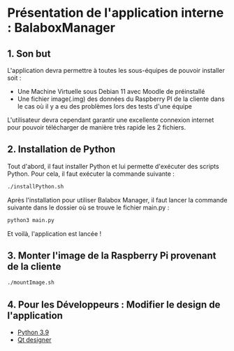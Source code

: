 
# Présentation de l'application interne : BalaboxManager

## 1. Son but

L'application devra permettre à toutes les sous-équipes de pouvoir installer soit :
- Une Machine Virtuelle sous Debian 11 avec Moodle de préinstallé
- Une fichier image(.img) des données du Raspberry PI de la cliente dans le cas où il y a eu des problèmes lors des tests d'une équipe

L'utilisateur devra cependant garantir une excellente connexion internet pour pouvoir télécharger de manière très rapide les 2 fichiers.


## 2. Installation de Python

Tout d'abord, il faut installer Python et lui permette d'exécuter des scripts Python. Pour cela, il faut exécuter la commande suivante :

```bash
./installPython.sh
```


Après l'installation pour utiliser Balabox Manager, il faut lancer la commande suivante dans le dossier où se trouve le fichier main.py :

```bash
python3 main.py
```
Et voilà, l'application est lancée !

## 3. Monter l'image de la Raspberry Pi provenant de la cliente

```bash
./mountImage.sh
```


## 4. Pour les Développeurs : Modifier le design de l'application

- [Python 3.9](https://www.python.org/downloads/release/python-3913/)
- [Qt designer](https://build-system.fman.io/static/public/files/Qt%20Designer%20Setup.exe)

